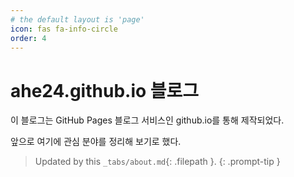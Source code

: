 ```yaml
---
# the default layout is 'page'
icon: fas fa-info-circle
order: 4
---
```


# ahe24.github.io 블로그

이 블로그는 GitHub Pages 블로그 서비스인 github.io를 통해 제작되었다.

앞으로 여기에 관심 분야를 정리해 보기로 했다.

> Updated by this `_tabs/about.md`{: .filepath }.
{: .prompt-tip }
